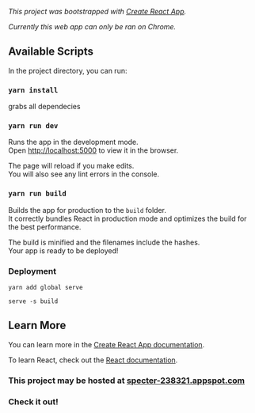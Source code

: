 *This project was bootstrapped with [Create React App](https://github.com/facebook/create-react-app).*

*Currently this web app can only be ran on Chrome.*

## Available Scripts

In the project directory, you can run:

###   `yarn install`

grabs all dependecies

### `yarn run dev`

Runs the app in the development mode.<br>
Open [http://localhost:5000](http://localhost:5000) to view it in the browser.

The page will reload if you make edits.<br>
You will also see any lint errors in the console.

### `yarn run build`

Builds the app for production to the `build` folder.<br>
It correctly bundles React in production mode and optimizes the build for the best performance.

The build is minified and the filenames include the hashes.<br>
Your app is ready to be deployed!

### Deployment

`yarn add global serve`

`serve -s build`

## Learn More

You can learn more in the [Create React App documentation](https://facebook.github.io/create-react-app/docs/getting-started).

To learn React, check out the [React documentation](https://reactjs.org/).

###  This project may be hosted at [specter-238321.appspot.com]([https://specter-238321.appspot.com](https://specter-238321.appspot.com/))
###  Check it out!


